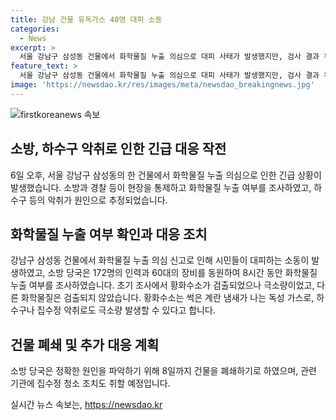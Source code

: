 ```yaml
---
title: 강남 건물 유독가스 40명 대피 소동
categories:
  - News
excerpt: >
  서울 강남구 삼성동 건물에서 화학물질 누출 의심으로 대피 사태가 발생했지만, 검사 결과 유해 화학물질은 발견되지 않았다. 일단 하수구나 집수정 악취가 원인으로 추정되며, 경찰과 소방당국이 8일까지 건물 폐쇄 및 정확한 원인 파악에 나섰다. 이에 따라 11명이 응급처치를 받고, 건물 내 40명이 대피했다. 최종 사고 원인은 조사 중이며, 안전을 위해 집수정 청소도 실시될 예정이다.
feature_text: >
  서울 강남구 삼성동 건물에서 화학물질 누출 의심으로 대피 사태가 발생했지만, 검사 결과 유해 화학물질은 발견되지 않았다. 일단 하수구나 집수정 악취가 원인으로 추정되며, 경찰과 소방당국이 8일까지 건물 폐쇄 및 정확한 원인 파악에 나섰다. 이에 따라 11명이 응급처치를 받고, 건물 내 40명이 대피했다. 최종 사고 원인은 조사 중이며, 안전을 위해 집수정 청소도 실시될 예정이다.
image: 'https://newsdao.kr/res/images/meta/newsdao_breakingnews.jpg'
---
```


<p><img src="https://newsdao.kr/res/images/meta/newsdao_breakingnews.jpg" alt="firstkoreanews 속보" /></p>

<h2 data-ke-size="size26">소방, 하수구 악취로 인한 긴급 대응 작전</h2>

<p data-ke-size="size16">6일 오후, 서울 강남구 삼성동의 한 건물에서 화학물질 누출 의심으로 인한 긴급 상황이 발생했습니다. 소방과 경찰 등이 현장을 통제하고 화학물질 누출 여부를 조사하였고, 하수구 등의 악취가 원인으로 추정되었습니다.</p>

<h2 data-ke-size="size26">화학물질 누출 여부 확인과 대응 조치</h2>

<p data-ke-size="size16">강남구 삼성동 건물에서 화학물질 누출 의심 신고로 인해 시민들이 대피하는 소동이 발생하였고, 소방 당국은 172명의 인력과 60대의 장비를 동원하여 8시간 동안 화학물질 누출 여부를 조사하였습니다. 초기 조사에서 황화수소가 검출되었으나 극소량이었고, 다른 화학물질은 검출되지 않았습니다. 황화수소는 썩은 계란 냄새가 나는 독성 가스로, 하수구나 집수정 악취로도 극소량 발생할 수 있다고 합니다.</p>

<h2 data-ke-size="size26">건물 폐쇄 및 추가 대응 계획</h2>

<p data-ke-size="size16">소방 당국은 정확한 원인을 파악하기 위해 8일까지 건물을 폐쇄하기로 하였으며, 관련 기관에 집수정 청소 조치도 취할 예정입니다.</p>
실시간 뉴스 속보는, <a href="https://newsdao.kr" rel="dofollow">https://newsdao.kr</a>


